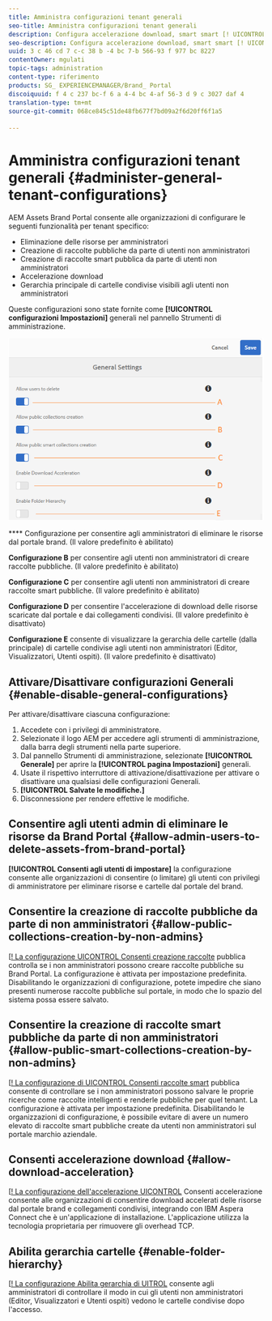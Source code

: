 ```yaml
---
title: Amministra configurazioni tenant generali
seo-title: Amministra configurazioni tenant generali
description: Configura accelerazione download, smart smart [! UICONTROL collection] creation, public [! Creazione di raccolte UICONTROL], e consentire agli utenti admin di eliminare le risorse sui tenant.
seo-description: Configura accelerazione download, smart smart [! UICONTROL collection] creation, public [! Creazione di raccolte UICONTROL], e consentire agli utenti admin di eliminare le risorse sui tenant.
uuid: 3 c 46 cd 7 c-c 38 b -4 bc 7-b 566-93 f 977 bc 8227
contentOwner: mgulati
topic-tags: administration
content-type: riferimento
products: SG_ EXPERIENCEMANAGER/Brand_ Portal
discoiquuid: f 4 c 237 bc-f 6 a 4-4 bc 4-af 56-3 d 9 c 3027 daf 4
translation-type: tm+mt
source-git-commit: 068ce845c51de48fb677f7bd09a2f6d20ff6f1a5

---
```



# Amministra configurazioni tenant generali {#administer-general-tenant-configurations}

AEM Assets Brand Portal consente alle organizzazioni di configurare le seguenti funzionalità per tenant specifico:

* Eliminazione delle risorse per amministratori
* Creazione di raccolte pubbliche da parte di utenti non amministratori
* Creazione di raccolte smart pubblica da parte di utenti non amministratori
* Accelerazione download
* Gerarchia principale di cartelle condivise visibili agli utenti non amministratori

Queste configurazioni sono state fornite come **[!UICONTROL configurazioni Impostazioni]** generali nel pannello Strumenti di amministrazione.

![](assets/general-configs.png)

**** Configurazione per consentire agli amministratori di eliminare le risorse dal portale brand. (Il valore predefinito è abilitato)

**Configurazione B** per consentire agli utenti non amministratori di creare raccolte pubbliche. (Il valore predefinito è abilitato)

**Configurazione C** per consentire agli utenti non amministratori di creare raccolte smart pubbliche. (Il valore predefinito è abilitato)

**Configurazione D** per consentire l'accelerazione di download delle risorse scaricate dal portale e dai collegamenti condivisi. (Il valore predefinito è disattivato)

**Configurazione E** consente di visualizzare la gerarchia delle cartelle (dalla principale) di cartelle condivise agli utenti non amministratori (Editor, Visualizzatori, Utenti ospiti). (Il valore predefinito è disattivato)

## Attivare/Disattivare configurazioni Generali {#enable-disable-general-configurations}

Per attivare/disattivare ciascuna configurazione:

1. Accedete con i privilegi di amministratore.
2. Selezionate il logo AEM per accedere agli strumenti di amministrazione, dalla barra degli strumenti nella parte superiore.
3. Dal pannello Strumenti di amministrazione, selezionate **[!UICONTROL Generale]** per aprire la **[!UICONTROL pagina Impostazioni]** generali.
4. Usate il rispettivo interruttore di attivazione/disattivazione per attivare o disattivare una qualsiasi delle configurazioni Generali.
5. **[!UICONTROL Salvate le modifiche.]**
6. Disconnessione per rendere effettive le modifiche.

## Consentire agli utenti admin di eliminare le risorse da Brand Portal {#allow-admin-users-to-delete-assets-from-brand-portal}

**[!UICONTROL Consenti agli utenti di impostare]** la configurazione consente alle organizzazioni di consentire (o limitare) gli utenti con privilegi di amministratore per eliminare risorse e cartelle dal portale del brand.

## Consentire la creazione di raccolte pubbliche da parte di non amministratori {#allow-public-collections-creation-by-non-admins}

[[! La configurazione UICONTROL Consenti creazione raccolte](../using/brand-portal-share-collection.md#main-pars-text-1915052376) pubblica controlla se i non amministratori possono creare raccolte pubbliche su Brand Portal. La configurazione è attivata per impostazione predefinita. Disabilitando le organizzazioni di configurazione, potete impedire che siano presenti numerose raccolte pubbliche sul portale, in modo che lo spazio del sistema possa essere salvato.

## Consentire la creazione di raccolte smart pubbliche da parte di non amministratori {#allow-public-smart-collections-creation-by-non-admins}

[[! La configurazione di UICONTROL Consenti raccolte smart](../using/brand-portal-searching.md#main-pars-header-500620467) pubblica consente di controllare se i non amministratori possono salvare le proprie ricerche come raccolte intelligenti e renderle pubbliche per quel tenant. La configurazione è attivata per impostazione predefinita. Disabilitando le organizzazioni di configurazione, è possibile evitare di avere un numero elevato di raccolte smart pubbliche create da utenti non amministratori sul portale marchio aziendale.

## Consenti accelerazione download {#allow-download-acceleration}

[[! La configurazione dell'accelerazione UICONTROL](../using/accelerated-download.md) Consenti accelerazione consente alle organizzazioni di consentire download accelerati delle risorse dal portale brand e collegamenti condivisi, integrando con IBM Aspera Connect che è un'applicazione di installazione. L'applicazione utilizza la tecnologia proprietaria per rimuovere gli overhead TCP.

## Abilita gerarchia cartelle {#enable-folder-hierarchy}

[[! La configurazione Abilita gerarchia di UITROL](../using/brand-portal-sharing-folders.md#non-admin-user-access-to-shared-folders) consente agli amministratori di controllare il modo in cui gli utenti non amministratori (Editor, Visualizzatori e Utenti ospiti) vedono le cartelle condivise dopo l'accesso.

